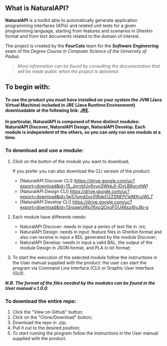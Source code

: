 ## What is NaturalAPI?
**NaturalAPI** is a toolkit able to automatically generate application programming interfaces (APIs) and related unit tests for a given programming language, starting from features and scenarios in Gherkin format and from text documents related to the domain of interest.


The project is created by the **FourCats** team for the _**Software Engineering**_ exam of the *Degree Course in Computer Science of the University of Padua*.
> *More information can be found by consulting the documentation that will be made public when the project is delivered.*

## To begin with:
#### To use the product you must have installed on your system the JVM (Java Virtual Machine) included in JRE (Java Runtime Environment) downloadable at the following link: [JRE](https://www.java.com/it/download/).
#### In particular, NaturalAPI is composed of three distinct modules: NaturalAPI Discover, NaturalAPI Design, NaturalAPI Develop. Each module is independent of the others, so you can only run one module at a time.
### To download and use a module:
1. Click on the button of the module you want to download;

   If you prefer you can also download the CLI version of the product:
   * [NaturalAPI Discover CLI] (https://drive.google.com/uc?export=download&id=15_JnrvbfJy6yvo3WkkJI-iDvLB8xcnhW)
   * [NaturalAPI Design CLI] https://drive.google.com/uc?export=download&id=1wS7omd2ocXl8deO2ZSNEfV1eMXrujWL7
   * [NaturalAPI Develop CLI] https://drive.google.com/uc?export=download&id=13rqawUIRp76xcQOxpFDU46sz4IyJIb-g
2. Each module have differents needs:
   * NaturalAPI Discover: needs in input a series of text file in .txt; 
   * NaturalAPI Design: needs in input .feature files in Gherkin format and also can receive in input a BDL generated by the module Discover;
   * NaturalAPI Develop: needs in input a valid BAL, the output of the module Design in JSON format, and PLA in txt format; 
3. To start the execution of the selected module follow the instructions in the User manual supplied with the product: the user can start the program via Command Line Interface (CLI) or Graphic User Interface (GUI).

_**N.B. The format of the files needed by the modules can be found in the User manual v.1.0.0.**_ 


### To download the entire repo:
1. Click the "View on Github" button;
2. Click on the "Clone/Download" button;
3. Download the repo in .zip;
4. Pull it out to the desired position;
5. To start running the program follow the instructions in the User manual supplied with the product.
